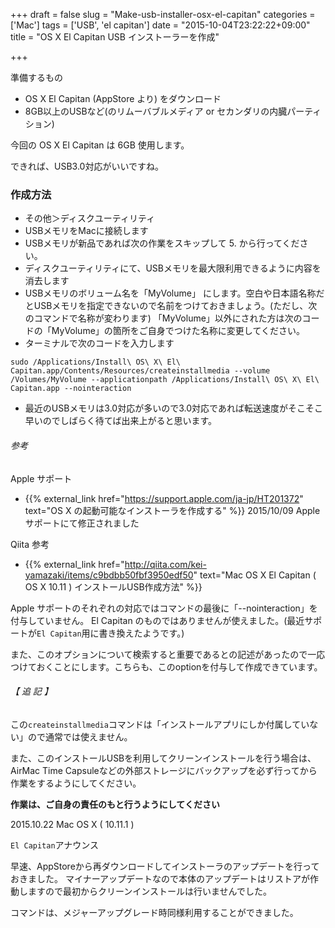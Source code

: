 +++
draft = false
slug = "Make-usb-installer-osx-el-capitan"
categories = ['Mac']
tags = ['USB', 'el capitan']
date = "2015-10-04T23:22:22+09:00"
title = "OS X El Capitan USB インストーラーを作成"

+++

準備するもの

+ OS X El Capitan (AppStore より) をダウンロード
+ 8GB以上のUSBなど(のリムーバブルメディア or セカンダリの内臓パーティション)

今回の OS X El Capitan は 6GB 使用します。

できれば、USB3.0対応がいいですね。

<!--more-->

### 作成方法

+ その他＞ディスクユーティリティ
+ USBメモリをMacに接続します
+ USBメモリが新品であれば次の作業をスキップして 5. から行ってください。
+ ディスクユーティリティにて、USBメモリを最大限利用できるように内容を消去します
+ USBメモリのボリューム名を「MyVolume」 にします。空白や日本語名称だとUSBメモリを指定できないので名前をつけておきましょう。(ただし、次のコマンドで名称が変わります)
「MyVolume」以外にされた方は次のコードの「MyVolume」の箇所をご自身でつけた名称に変更してください。
+ ターミナルで次のコードを入力します

```
sudo /Applications/Install\ OS\ X\ El\ Capitan.app/Contents/Resources/createinstallmedia --volume /Volumes/MyVolume --applicationpath /Applications/Install\ OS\ X\ El\ Capitan.app --nointeraction
```

+ 最近のUSBメモリは3.0対応が多いので3.0対応であれば転送速度がそこそこ早いのでしばらく待てば出来上がると思います。

###### 参考

Apple サポート

+ {{% external_link href="https://support.apple.com/ja-jp/HT201372" text="OS X の起動可能なインストーラを作成する" %}} 2015/10/09 Apple サポートにて修正されました

Qiita 参考

+ {{% external_link href="http://qiita.com/kei-yamazaki/items/c9bdbb50fbf3950edf50" text="Mac OS X El Capitan ( OS X 10.11 ) インストールUSB作成方法" %}}

Apple サポートのそれぞれの対応ではコマンドの最後に「--nointeraction」を付与していません。
El Capitan のものではありませんが使えました。(最近サポートが``El Capitan``用に書き換えたようです。)

また、このオプションについて検索すると重要であるとの記述があったので一応つけておくことにします。こちらも、このoptionを付与して作成できています。


###### 【 追 記 】

この``createinstallmedia``コマンドは「インストールアプリにしか付属していない」ので通常では使えません。

また、このインストールUSBを利用してクリーンインストールを行う場合は、AirMac Time Capsuleなどの外部ストレージにバックアップを必ず行ってから作業をするようにしてください。

**作業は、ご自身の責任のもと行うようにしてください**


2015.10.22 Mac OS X ( 10.11.1 )

``El Capitan``アナウンス

早速、AppStoreから再ダウンロードしてインストーラのアップデートを行っておきました。
マイナーアップデートなので本体のアップデートはリストアが作動しますので最初からクリーンインストールは行いませんでした。

コマンドは、メジャーアップグレード時同様利用することができました。
